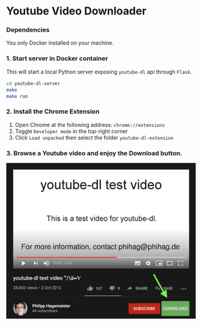# Youtube Video Downloader

### Dependencies

You only Docker installed on your machine.

### 1. Start server in Docker container

This will start a local Python server exposing `youtube-dl` api through `Flask`.

```sh
cd youtube-dl-server
make
make run
```

### 2. Install the Chrome Extension

1. Open Chrome at the following address: `chrome://extensions`
2. Toggle `Developer mode` in the top-right corner
3. Click `Load unpacked` then select the folder `youtube-dl-extension`

### 3. Browse a Youtube video and enjoy the Download button.

![image](art/screenshot.png)
